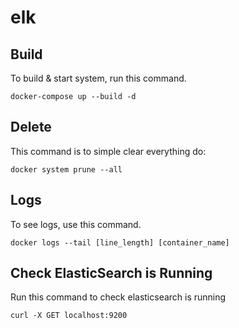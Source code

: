 # elk

## Build
To build & start system, run this command.
```
docker-compose up --build -d
```

## Delete
This command is to simple clear everything do:
```
docker system prune --all
```

## Logs
To see logs, use this command.
```
docker logs --tail [line_length] [container_name]
```

## Check ElasticSearch is Running
Run this command to check elasticsearch is running
```
curl -X GET localhost:9200
```
